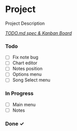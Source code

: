 # Project

Project Description

<em>[TODO.md spec & Kanban Board](https://bit.ly/3fCwKfM)</em>

### Todo

- [ ] Fix note bug  
- [ ] Chart editor  
- [ ] Notes position  
- [ ] Options menu  
- [ ] Song Select menu  

### In Progress

- [ ] Main menu  
- [ ] Notes  

### Done ✓


